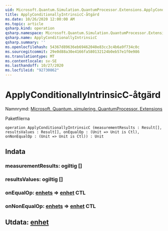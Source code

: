 ```yaml
---
uid: Microsoft.Quantum.Simulation.QuantumProcessor.Extensions.ApplyConditionallyIntrinsicC
title: ApplyConditionallyIntrinsicC-åtgärd
ms.date: 10/26/2020 12:00:00 AM
ms.topic: article
qsharp.kind: operation
qsharp.namespace: Microsoft.Quantum.Simulation.QuantumProcessor.Extensions
qsharp.name: ApplyConditionallyIntrinsicC
qsharp.summary: ''
ms.openlocfilehash: 54367d89636eb69462040e83cc3c4b6a9f734c0c
ms.sourcegitcommit: 29e0d88a30e4166fa580132124b0eb57e1f0e986
ms.translationtype: MT
ms.contentlocale: sv-SE
ms.lasthandoff: 10/27/2020
ms.locfileid: "92730862"
---
```

# <a name="applyconditionallyintrinsicc-operation"></a>ApplyConditionallyIntrinsicC-åtgärd

Namnrymd: [Microsoft. Quantum. simulering. QuantumProcessor. Extensions](xref:Microsoft.Quantum.Simulation.QuantumProcessor.Extensions)

Paketfilerna [](https://nuget.org/packages/)




```qsharp
operation ApplyConditionallyIntrinsicC (measurementResults : Result[], resultsValues : Result[], onEqualOp : (Unit => Unit is Ctl), onNonEqualOp : (Unit => Unit is Ctl)) : Unit
```


## <a name="input"></a>Indata

### <a name="measurementresults--__invalidresult__"></a>measurementResults: __ogiltig <Result>__ []




### <a name="resultsvalues--__invalidresult__"></a>resultsValues: __ogiltig <Result>__ []




### <a name="onequalop--unit--unit-ctl"></a>onEqualOp: [enhets](xref:microsoft.quantum.lang-ref.unit) => [enhet](xref:microsoft.quantum.lang-ref.unit) CTL




### <a name="onnonequalop--unit--unit-ctl"></a>onNonEqualOp: [enhets](xref:microsoft.quantum.lang-ref.unit) => [enhet](xref:microsoft.quantum.lang-ref.unit) CTL





## <a name="output--unit"></a>Utdata: [enhet](xref:microsoft.quantum.lang-ref.unit)

